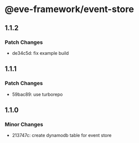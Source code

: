 # @eve-framework/event-store

## 1.1.2

### Patch Changes

- de34c5d: fix example build

## 1.1.1

### Patch Changes

- 59bac89: use turborepo

## 1.1.0

### Minor Changes

- 213747c: create dynamodb table for event store
